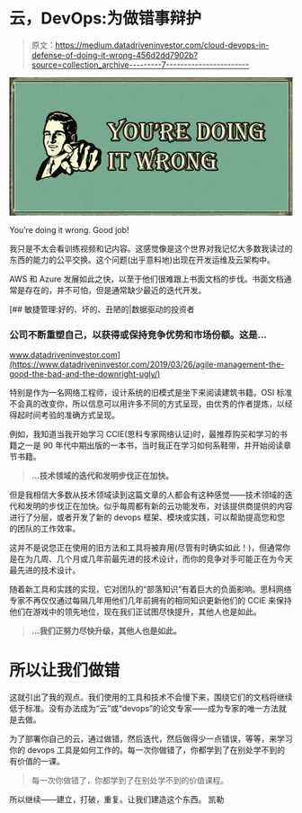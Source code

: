 # 云，DevOps:为做错事辩护

> 原文：<https://medium.datadriveninvestor.com/cloud-devops-in-defense-of-doing-it-wrong-456d2dd7902b?source=collection_archive---------7----------------------->

![](img/292f57b57821bdeea1459f3f295e69d6.png)

You’re doing it wrong. Good job!

我只是不太会看训练视频和记内容。这感觉像是这个世界对我记忆大多数我读过的东西的能力的公平交换。这个问题(出乎意料地)出现在开发运维及云架构中。

AWS 和 Azure 发展如此之快，以至于他们很难跟上书面文档的步伐。书面文档通常是存在的，并不可怕，但是通常缺少最近的迭代开发。

[](https://www.datadriveninvestor.com/2019/03/26/agile-management-the-good-the-bad-and-the-downright-ugly/) [## 敏捷管理:好的、坏的、丑陋的|数据驱动的投资者

### 公司不断重塑自己，以获得或保持竞争优势和市场份额。这是…

www.datadriveninvestor.com](https://www.datadriveninvestor.com/2019/03/26/agile-management-the-good-the-bad-and-the-downright-ugly/) 

特别是作为一名网络工程师，设计系统的旧模式是坐下来阅读建筑书籍。OSI 标准不会真的改变你，所以信息可以用许多不同的方式呈现，由优秀的作者提炼，以经得起时间考验的准确方式呈现。

例如，我知道当我开始学习 CCIE(思科专家网络认证)时，最推荐购买和学习的书籍之一是 90 年代中期出版的一本书，当时我正在学习如何系鞋带，并开始阅读章节书籍。

> **…技术领域的迭代和发明步伐正在加快。**

但是我相信大多数从技术领域读到这篇文章的人都会有这种感觉——技术领域的迭代和发明的步伐正在加快。似乎每周都有新的云功能发布，对该提供商提供的内容进行了分层，或者开发了新的 devops 框架、模块或实践，可以帮助提高您和您的团队的工作效率。

这并不是说您正在使用的旧方法和工具将被弃用(尽管有时确实如此！)，但通常你是在为几周、几个月或几年前最先进的技术设计，而你的竞争对手可能正在为今天最先进的技术设计。

随着新工具和实践的实现，它对团队的“部落知识”有着巨大的负面影响。思科网络专家不再仅仅通过每隔几年用他们几年前拥有的相同知识更新他们的 CCIE 来保持他们在游戏中的领先地位，现在我们正试图尽快提升，其他人也是如此。

> **…我们正努力尽快升级，其他人也是如此。**

# 所以让我们做错

这就引出了我的观点。我们使用的工具和技术不会慢下来，围绕它们的文档将继续低于标准。没有办法成为“云”或“devops”的论文专家——成为专家的唯一方法就是去做。

为了部署你自己的云，通过做错，然后迭代，然后做得少一点错误，等等，来学习你的 devops 工具是如何工作的。每一次你做错了，你都学到了在别处学不到的有价值的一课。

> 每一次你做错了，你都学到了在别处学不到的价值课程。

所以继续——建立，打破，重复。让我们建造这个东西。
凯勒